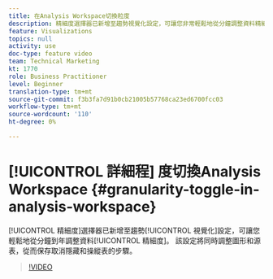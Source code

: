 ```yaml
---
title: 在Analysis Workspace切換粒度
description: 精細度選擇器已新增至趨勢視覺化設定，可讓您非常輕鬆地從分鐘調整資料精細度，一直到一年。 該設定將同時調整圖形和源表，從而保存取消隱藏和操作表的步驟。
feature: Visualizations
topics: null
activity: use
doc-type: feature video
team: Technical Marketing
kt: 1770
role: Business Practitioner
level: Beginner
translation-type: tm+mt
source-git-commit: f3b3fa7d91b0cb21005b57768ca23ed6700fcc03
workflow-type: tm+mt
source-wordcount: '110'
ht-degree: 0%

---
```



# [!UICONTROL 詳細程] 度切換Analysis Workspace  {#granularity-toggle-in-analysis-workspace}

[!UICONTROL 精細度]選擇器已新增至趨勢[!UICONTROL 視覺化]設定，可讓您輕鬆地從分鐘到年調整資料[!UICONTROL 精細度]。 該設定將同時調整圖形和源表，從而保存取消隱藏和操縱表的步驟。

>[!VIDEO](https://video.tv.adobe.com/v/23548/?quality=12)
